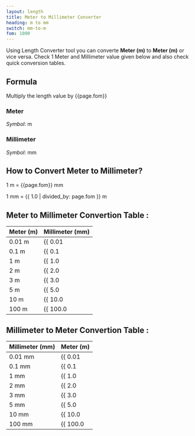 ```yaml
---
layout: length
title: Meter to Millimeter Converter
heading: m to mm
switch: mm-to-m
fom: 1000
---
```


Using Length Converter tool you can converte **Meter (m)** to **Meter (m)** or vice versa. Check 1 Meter and Millimeter value given below and also check quick conversion tables.

## Formula
Multiply the length value by {{page.fom}}

### Meter
*Symbol*: m

### Millimeter
*Symbol*: mm

## How to Convert Meter to Millimeter?
1 m = {{page.fom}} mm

1 mm = {{ 1.0 | divided_by: page.fom }} m

## Meter to Millimeter Convertion Table :

| Meter (m) | Millimeter (mm) |
| ---- | ---- |
| 0.01 m | {{ 0.01 | times: page.fom | round: 12 }} mm |
| 0.1 m | {{ 0.1 | times: page.fom | round: 12 }} mm |
| 1 m | {{ 1.0 | times: page.fom | round: 12 }} mm |
| 2 m | {{ 2.0 | times: page.fom | round: 12 }} mm |
| 3 m | {{ 3.0 | times: page.fom | round: 12 }} mm |
| 5 m | {{ 5.0 | times: page.fom | round: 12 }} mm |
| 10 m | {{ 10.0 | times: page.fom | round: 12 }} mm |
| 100 m | {{ 100.0 | times: page.fom | round: 12 }} mm |

## Millimeter to Meter Convertion Table :

| Millimeter (mm) | Meter (m) |
| ---- | ---- |
| 0.01 mm | {{ 0.01 | divided_by: page.fom | round: 12 }} m |
| 0.1 mm | {{ 0.1 | divided_by: page.fom | round: 12 }} m |
| 1 mm | {{ 1.0 | divided_by: page.fom | round: 12 }} m |
| 2 mm | {{ 2.0 | divided_by: page.fom | round: 12 }} m |
| 3 mm | {{ 3.0 | divided_by: page.fom | round: 12 }} m |
| 5 mm | {{ 5.0 | divided_by: page.fom | round: 12 }} m |
| 10 mm | {{ 10.0 | divided_by: page.fom | round: 12 }} m |
| 100 mm | {{ 100.0 | divided_by: page.fom | round: 12 }} m |

<script>
selectInput[7].selected = true
selectOutput[2].selected = true
</script>
